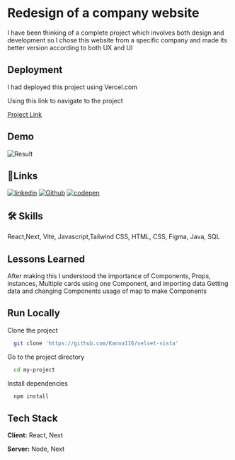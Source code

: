 
# Redesign of a company website

I have been thinking of a complete project which involves both design and development so I chose this website from a specific company and made its better version according to both UX and UI



## Deployment

I had deployed this project  using Vercel.com

Using this link to navigate to the project

[Project Link]()

## Demo

![Result](https://i.postimg.cc/4xvBfZkd/Screenshot-2024-02-16-162010.png)
## 🔗Links

[![linkedin](https://img.shields.io/badge/linkedin-0A66C2?style=for-the-badge&logo=linkedin&logoColor=white)](https://www.linkedin.com/in/murali-kanna/)
[![Github](https://img.shields.io/badge/GitHub-100000?style=for-the-badge&logo=github&logoColor=white)](https://github.com/Kanna116)
[![codepen](https://img.shields.io/badge/Codepen-000000?style=for-the-badge&logo=codepen&logoColor=white)](https://codepen.io/Klax)

## 🛠 Skills
React,Next, Vite, Javascript,Tailwind CSS, HTML, CSS, Figma, Java, SQL


## Lessons Learned

After making this I  understood the importance of 
Components,
Props,
instances,
Multiple cards using one Component,
and importing data
Getting data and changing Components
usage of map to make Components





## Run Locally

Clone the project

```bash
  git clone 'https://github.com/Kanna116/velvet-vista'
```

Go to the project directory

```bash
  cd my-project
```

Install dependencies

```bash
  npm install
```


## Tech Stack

**Client:** React, Next

**Server:** Node, Next

